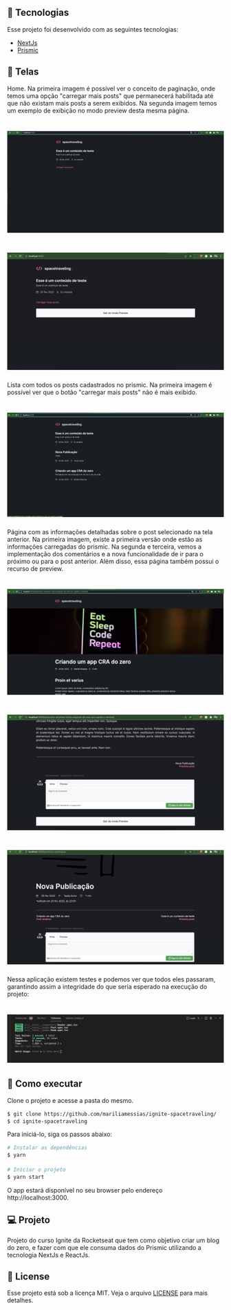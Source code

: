 ## 🧪 Tecnologias

Esse projeto foi desenvolvido com as seguintes tecnologias:

- [NextJs](https://nextjs.org/)
- [Prismic](https://prismic.io/)

## 🧪 Telas

Home. Na primeira imagem é possível ver o conceito de paginação, onde temos uma opção "carregar mais posts" que permanecerá habilitada até que não existam mais posts a serem exibidos. Na segunda imagem temos um exemplo de exibição no modo preview desta mesma página.

<h1 align="center">
    <img alt="spacetraveling" src="./src/assets/home.png" />
</h1>
<h1 align="center">
    <img alt="spacetraveling" src="./src/assets/home_preview.png" />
</h1>
Lista com todos os posts cadastrados no prismic. Na primeira imagem é possível ver que o botão "carregar mais posts" não é mais exibido.
<br>
<h1 align="center">
    <img alt="spacetraveling" src="./src/assets/home_all.png" />
</h1>
Página com as informações detalhadas sobre o post selecionado na tela anterior. Na primeira imagem, existe a primeira versão onde estão as informações carregadas do prismic. Na segunda e terceira, vemos a implementação dos comentários e a nova funcionalidade de ir para o próximo ou para o post anterior. Além disso, essa página também possui o recurso de preview.
<br>
<h1 align="center">
    <img alt="spacetraveling" src="./src/assets/post.png" />
</h1>
<h1 align="center">
    <img alt="spacetraveling" src="./src/assets/post_preview.png" />
</h1>
<h1 align="center">
    <img alt="spacetraveling" src="./src/assets/post_preview_2.png" />
</h1>
Nessa aplicação existem testes e podemos ver que todos eles passaram, garantindo assim a integridade do que seria esperado na execução do projeto:
<br>
<h1 align="center">
    <img alt="spacetraveling" src="./src/assets/tests.png" />
</h1>

## 🚀 Como executar

Clone o projeto e acesse a pasta do mesmo.

```bash
$ git clone https://github.com/mariliamessias/ignite-spacetraveling/
$ cd ignite-spacetraveling
```

Para iniciá-lo, siga os passos abaixo:
```bash
# Instalar as dependências
$ yarn

# Iniciar o projeto
$ yarn start
```
O app estará disponível no seu browser pelo endereço http://localhost:3000.

## 💻 Projeto

Projeto do curso Ignite da Rocketseat que tem como objetivo 
criar um blog do zero, e fazer com que ele consuma dados do Prismic utilizando a tecnologia NextJs e ReactJs.

## 📝 License

Esse projeto está sob a licença MIT. Veja o arquivo [LICENSE](LICENSE.md) para mais detalhes.

